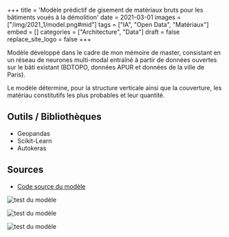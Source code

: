 +++
title = 'Modèle prédictif de gisement de matériaux bruts pour les bâtiments voués à la démolition'
date = 2021-03-01
images = ["/img/2021_1/model.png#mid"]
tags = ["IA", "Open Data", "Matériaux"]
embed = []
categories = ["Architecture", "Data"]
draft = false
replace_site_logo = false
+++

Modèle développé dans le cadre de mon mémoire de master, consistant en un réseau de neurones multi-modal entraîné à partir de données ouvertes sur le bâti existant (BDTOPO, données APUR et données de la ville de Paris).  

Le modèle détermine, pour la structure verticale ainsi que la couverture, 
les matériau constitutifs les plus probables et leur quantité.

## Outils / Bibliothèques

* Geopandas
* Scikit-Learn
* Autokeras

## Sources

* [Code source du modèle](https://github.com/VincDub/OpenDataPython/blob/main/PFE_DEEP_LEARNING.ipynb)

![test du modèle](/img/2021_1/agg.png#mid)

![test du modèle](/img/2021_1/train.png#mid)

![test du modèle](/img/2021_1/test_ilot.png#mid)